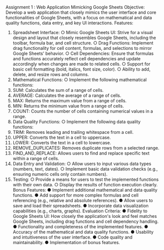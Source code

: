 Assignment 1 : Web Application Mimicking Google Sheets Objective: 
Develop a web application that closely mimics the user interface and core functionalities of Google Sheets, with a focus on mathematical and data quality functions, data entry, and key UI interactions. 
Features: 
1. Spreadsheet Interface: 
○ Mimic Google Sheets UI: Strive for a visual design and layout that closely resembles Google Sheets, including the toolbar, formula bar, and cell structure. 
○ Drag Functions: Implement drag functionality for cell content, formulas, and selections to mirror Google Sheets' behavior. 
○ Cell Dependencies: Ensure that formulas and functions accurately reflect cell dependencies and update accordingly when changes are made to related cells. 
○ Support for basic cell formatting (bold, italics, font size, color). 
○ Ability to add, delete, and resize rows and columns. 
2. Mathematical Functions: 
○ Implement the following mathematical functions: 
1. SUM: Calculates the sum of a range of cells. 
2. AVERAGE: Calculates the average of a range of cells. 
3. MAX: Returns the maximum value from a range of cells. 
4. MIN: Returns the minimum value from a range of cells. 
5. COUNT: Counts the number of cells containing numerical values in a range. 
3. Data Quality Functions: 
○ Implement the following data quality functions: 
1. TRIM: Removes leading and trailing whitespace from a cell.
2. UPPER: Converts the text in a cell to uppercase. 
3. LOWER: Converts the text in a cell to lowercase. 
4. REMOVE_DUPLICATES: Removes duplicate rows from a selected range. 
5. FIND_AND_REPLACE: Allows users to find and replace specific text within a range of cells. 
4. Data Entry and Validation: 
○ Allow users to input various data types (numbers, text, dates). 
○ Implement basic data validation checks (e.g., ensuring numeric cells only contain numbers). 
5. Testing: 
○ Provide a means for users to test the implemented functions with their own data. 
○ Display the results of function execution clearly. 
Bonus Features: 
● Implement additional mathematical and data quality functions. 
● Add support for more complex formulas and cell referencing (e.g., relative and absolute references). 
● Allow users to save and load their spreadsheets. 
● Incorporate data visualization capabilities (e.g., charts, graphs). 
Evaluation Criteria: 
● Fidelity to Google Sheets UI: How closely the application's look and feel matches Google Sheets, including drag functions and cell dependency handling. ● Functionality and completeness of the implemented features. 
● Accuracy of the mathematical and data quality functions.
● Usability and intuitiveness of the user interface. 
● Code quality and maintainability. 
● Implementation of bonus features. 
